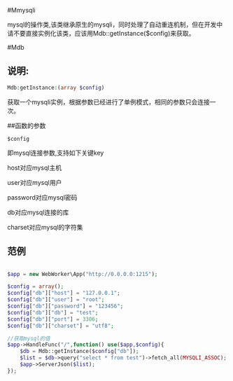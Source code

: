 #Mmysqli 

mysql的操作类,该类继承原生的mysqli，同时处理了自动重连机制，但在开发中请不要直接实例化该类，应该用Mdb::getInstance($config)来获取。



#Mdb

## 说明:
```php
Mdb:getInstance:(array $config)
```

获取一个mysqli实例，根据参数已经进行了单例模式，相同的参数只会连接一次。



##函数的参数

``` $config ```

即mysql连接参数,支持如下关键key

host对应mysql主机

user对应mysql用户

password对应mysql密码

db对应mysql连接的库

charset对应mysql的字符集     		     




## 范例


```php

$app = new WebWorker\App("http://0.0.0.0:1215");

$config = array();
$config["db"]["host"] = "127.0.0.1";
$config["db"]["user"] = "root";
$config["db"]["password"] = "123456";
$config["db"]["db"] = "test";
$config["db"]["port"] = 3306;
$config["db"]["charset"] = "utf8";

//获取mysql的值
$app->HandleFunc("/",function() use($app,$config){
    $db = Mdb::getInstance($config["db"]);
    $list = $db->query("select * from test")->fetch_all(MYSQLI_ASSOC);
    $app->ServerJson($list);
});



```

